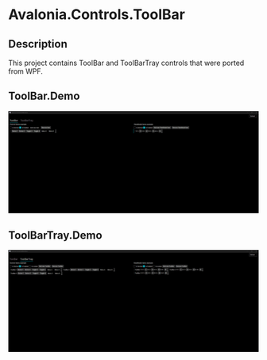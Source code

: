 # Avalonia.Controls.ToolBar

## Description
This project contains ToolBar and ToolBarTray controls that were ported from WPF.

## ToolBar.Demo
![](https://github.com/Tulesha/Avalonia.Controls.ToolBar/blob/main/gif/ToolBarSample.gif)

## ToolBarTray.Demo
![](https://github.com/Tulesha/Avalonia.Controls.ToolBar/blob/main/gif/ToolBarTraySample.gif)
